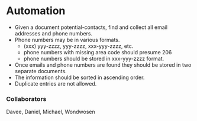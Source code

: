 # Automation
- Given a document potential-contacts, find and collect all email addresses and phone numbers.
- Phone numbers may be in various formats.
  - (xxx) yyy-zzzz, yyy-zzzz, xxx-yyy-zzzz, etc.
  - phone numbers with missing area code should presume 206
  - phone numbers should be stored in xxx-yyy-zzzz format.
- Once emails and phone numbers are found they should be stored in two separate documents.
- The information should be sorted in ascending order.
- Duplicate entries are not allowed.

### Collaborators
Davee, Daniel, Michael, Wondwosen
